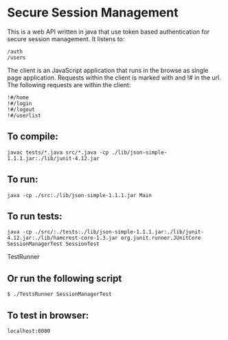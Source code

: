 # Secure Session Management

This is a web API written in java that use token based authentication for secure session management. It listens to:

```
/auth
/users
```

The client is an JavaScript application that runs in the browse as single page application. Requests within the client is marked with and !# in the url. The following requests are within the client:

```
!#/home
!#/login
!#/logout
!#/userlist
```

## To compile:
```
javac tests/*.java src/*.java -cp ./lib/json-simple-1.1.1.jar:./lib/junit-4.12.jar

```
## To run:
```
java -cp ./src:./lib/json-simple-1.1.1.jar Main
```
## To run tests:
```
java -cp ./src/:./tests:./lib/json-simple-1.1.1.jar:./lib/junit-4.12.jar:./lib/hamcrest-core-1.3.jar org.junit.runner.JUnitCore SessionManagerTest SessionTest
```
TestRunner

## Or run the following script
```
$ ./TestsRunner SessionManagerTest
```

## To test in browser:
```
localhost:8000
```

